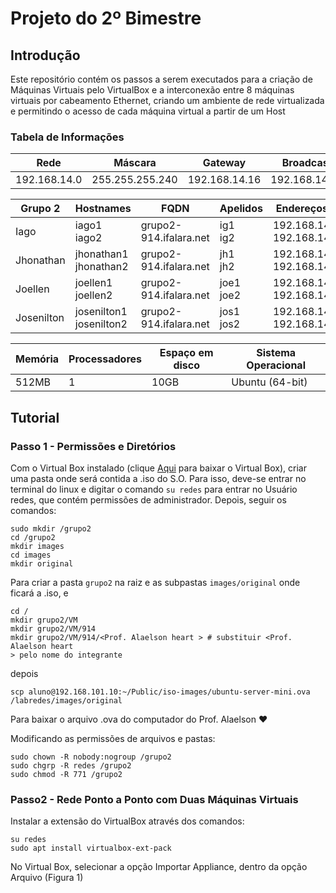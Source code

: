 # Projeto do 2º Bimestre
## Introdução

Este repositório contém os passos a serem executados para a criação de Máquinas Virtuais pelo VirtualBox e a interconexão entre 8 máquinas virtuais por cabeamento Ethernet, criando um ambiente de rede virtualizada e permitindo o acesso de cada máquina virtual a partir de um Host

### Tabela de Informações

| Rede       |Máscara         | Gateway      | Broadcast    |
|------------|----------------|--------------|--------------|
|192.168.14.0|255.255.255.240 | 192.168.14.16| 192.168.14.31|

|Grupo 2     | Hostnames                  | FQDN                 | Apelidos    | EndereçosIPs                  |
| -----------| ---------------------------|----------------------|-------------| ------------------------------|
| Iago       |iago1<br> iago2             |grupo2-914.ifalara.net|ig1<br> ig2  |192.168.14.21<br>192.168.14.22 |
| Jhonathan  |jhonathan1<br> jhonathan2   |grupo2-914.ifalara.net|jh1<br> jh2  |192.168.14.19<br> 192.168.14.20|
| Joellen    |joellen1<br> joellen2       |grupo2-914.ifalara.net|joe1<br> joe2|192.168.14.17<br> 192.168.14.18|
| Josenilton |josenilton1<br> josenilton2 |grupo2-914.ifalara.net|jos1<br> jos2|192.168.14.23<br> 192.168.14.24|

| Memória | Processadores | Espaço em disco | Sistema Operacional |
|---------|---------------|-----------------|---------------------|
| 512MB   |      1        |      10GB       | Ubuntu (64-bit)     |

## Tutorial

### Passo 1 - Permissões e Diretórios

Com o Virtual Box instalado (clique [Aqui](https://www.oracle.com/br/virtualization/solutions/try-oracle-vm-virtualbox/?source=:ad:pas:go:dg:a_lad:71700000086180912-58700007355810352-p65903375090:RC_WWMK220429P00062:PORT&SC=:ad:pas:go:dg:a_lad::RC_WWMK220429P00062:PORT:&gclid=Cj0KCQjwrs2XBhDjARIsAHVymmT-qYVIlQKAP6JNYxqoUaCuaH1PaELOxdzk_V2tUpVbWLa8OdAQZsQaAjqgEALw_wcB&gclsrc=aw.ds) para baixar o Virtual Box), criar uma pasta onde será contida a .iso do S.O. Para isso, deve-se entrar no terminal do linux e digitar o comando `su redes` para entrar no Usuário redes, que contém permissões de administrador.
Depois, seguir os comandos: 
```
sudo mkdir /grupo2
cd /grupo2
mkdir images
cd images
mkdir original
```
Para criar a pasta `grupo2` na raiz e as subpastas `images/original` onde ficará a .iso, e 
```
cd /
mkdir grupo2/VM
mkdir grupo2/VM/914
mkdir grupo2/VM/914/<Prof. Alaelson heart > # substituir <Prof. Alaelson heart
> pelo nome do integrante
```
 
 depois
```
scp aluno@192.168.101.10:~/Public/iso-images/ubuntu-server-mini.ova /labredes/images/original
```
Para baixar o arquivo .ova do computador do Prof. Alaelson :heart:

Modificando as permissões de arquivos e pastas:
```
sudo chown -R nobody:nogroup /grupo2
sudo chgrp -R redes /grupo2
sudo chmod -R 771 /grupo2 
```

### Passo2 - Rede Ponto a Ponto com Duas Máquinas Virtuais

Instalar a extensão do VirtualBox através dos comandos:
```
su redes
sudo apt install virtualbox-ext-pack
```
No Virtual Box, selecionar a opção Importar Appliance, dentro da opção Arquivo (Figura 1)
